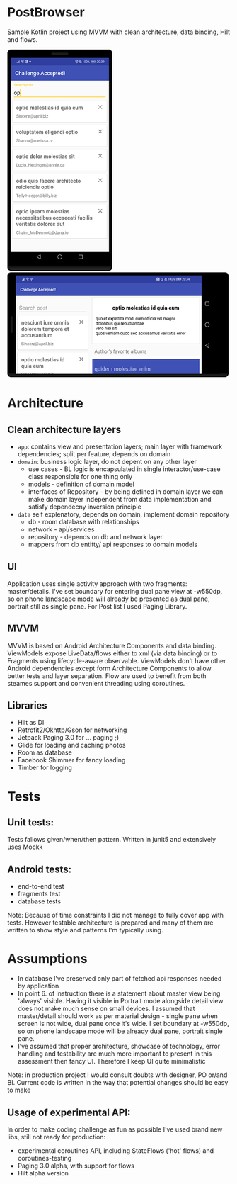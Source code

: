 PostBrowser
=========
Sample Kotlin project using MVVM with clean architecture, data binding, Hilt and flows.

![Portrait](screenshots/portrait.png "Portrait" )
![Landscape](screenshots/landscape.png "Landscape")


# Architecture

Clean architecture layers
-----------
- `app`: contains view and presentation layers; main layer with framework dependencies; split per feature; depends on domain
- `domain`: business logic layer, do not depent on any other layer
  - use cases - BL logic is encapsulated in single interactor/use-case class responsible for one thing only
  - models - definition of domain model
  - interfaces of Repository - by being defined in domain layer we can make domain layer independent from data implementation and satisfy dependecny inversion principle
- `data` self explenatory, depends on domain, implement domain repository
  - db - room database with relationships
  - network - api/services
  - repository - depends on db and network layer 
  - mappers from db entitty/ api responses to domain models

UI
-----------
Application uses single activity approach with two fragments: master/details. I've set boundary for entering dual pane view at -w550dp, so on phone landscape mode will already be presented as dual pane, portrait still as single pane. For Post list I used Paging Library.

MVVM
-----------
MVVM is based on Android Architecture Components and data binding. ViewModels expose LiveData/flows either to xml (via data binding) or to Fragments using lifecycle-aware observable. ViewModels don't have other Android dependencies except form Architecture Components to allow better tests and layer separation.
Flow are used to benefit from both steames support and convenient threading using coroutines.

Libraries
-----------
- Hilt as DI
- Retrofit2/Okhttp/Gson for networking
- Jetpack Paging 3.0 for ... paging ;)
- Glide for loading and caching photos
- Room as database
- Facebook Shimmer for fancy loading 
- Timber for logging

# Tests

Unit tests:
-----------
Tests fallows given/when/then pattern. Written in junit5 and extensively uses Mockk

Android tests:
-----------
- end-to-end test
- fragments test
- database tests

Note: Because of time constraints I did not manage to fully cover app with tests. However testable architecture is prepared and many of them are written to show style and patterns I'm typically using.

# Assumptions
- In database I've preserved only part of fetched api responses needed by application
- In point 6. of instruction there is a statement about master view being 'always' visible. Having it visible in Portrait mode alongside detail view does not make much sense on small devices. I assumed that master/detail should work as per material design - single pane when screen is not wide, dual pane once it's wide. I set boundary at -w550dp, so on phone landscape mode will be already dual pane, portrait single pane.
- I’ve assumed that proper architecture, showcase of technology, error handling and testability are much more important to present in this assessment then fancy UI. Therefore I keep UI quite minimalistic

Note: in production project I would consult doubts with designer, PO or/and BI. Current code is written in the way that potential changes should be easy to make


Usage of experimental API:
-----------
In order to make coding challenge as fun as possible I've used brand new libs, still not ready for production:
- experimental coroutines API, including StateFlows ('hot' flows) and coroutines-testing
- Paging 3.0 alpha, with support for flows
- Hilt alpha version
